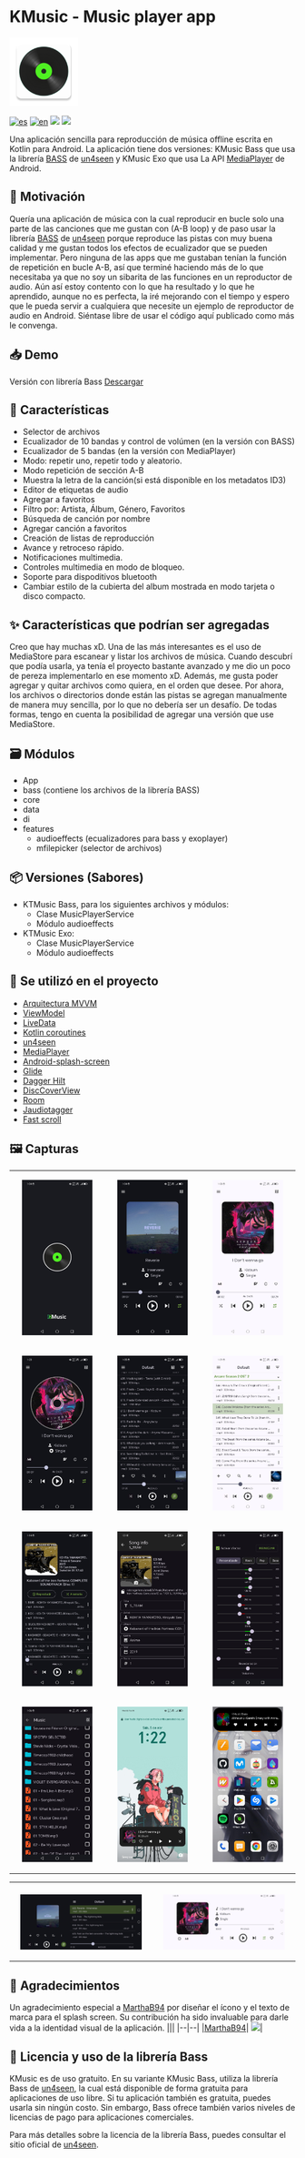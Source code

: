 # KMusic - Music player app
<div align="left">
<img src="https://github.com/hall9zeha/MusicPlayerApp/blob/main/core/src/main/res/mipmap-xxxhdpi/ic_launcher.webp" alt="drawing" width="24%" height="24%"/>
</div>

<p align="center">
  
<a>[![es](https://img.shields.io/badge/lang-es-yellow.svg)](https://github.com/hall9zeha/MusicPlayerApp/blob/main/README.md) </a>
<a>[![en](https://img.shields.io/badge/lang-en-red.svg)](https://github.com/hall9zeha/MusicPlayerApp/blob/main/README.en.md) </a>
 <a href="https://github.com/RetroMusicPlayer/RetroMusicPlayer" style="text-decoration:none" area-label="Min API: 21"> 
 <img src="https://img.shields.io/badge/minSdkVersion-24-green.svg"></a>
<a area_label="Work"> <img src="https://img.shields.io/badge/works_on-my_machine-yellow"></a>

Una aplicación sencilla para reproducción de música offline escrita en Kotlin para Android. La aplicación tiene dos versiones: KMusic Bass que usa la librería [BASS](https://www.un4seen.com/) de [un4seen](https://www.un4seen.com/) y KMusic Exo que usa La API [MediaPlayer](https://developer.android.com/media/media3/exoplayer) de Android.
</p>

## 🚀 Motivación
Quería una aplicación de música con la cual reproducir en bucle solo una parte de las canciones que me gustan con (A-B loop) y de paso usar la librería [BASS](https://www.un4seen.com/) de [un4seen](https://www.un4seen.com/) porque reproduce las pistas con muy buena calidad y me gustan todos los efectos de ecualizador que se pueden implementar. Pero ninguna de las apps que me gustaban tenían la función de repetición en bucle A-B, así que terminé haciendo más de lo que necesitaba ya que no soy un sibarita de las funciones en un reproductor de audio. Aún así estoy contento con lo que ha resultado y lo que he aprendido, aunque no es perfecta, la iré mejorando con el tiempo y  espero que le pueda servir a cualquiera que necesite un ejemplo de reproductor de audio en Android. Siéntase libre de usar el código aquí publicado como más le convenga. 

## 📥 Demo
Versión con librería Bass [Descargar](https://github.com/hall9zeha/MusicPlayerApp/raw/main/docs/demo/Kmusic_bass_version.apk)
## :memo: Características

- Selector de archivos
- Ecualizador de 10 bandas y control de volúmen (en la versión con BASS)
- Ecualizador de 5 bandas (en la versión con MediaPlayer)
- Modo: repetir uno, repetir todo y aleatorio.
- Modo repetición de sección A-B
- Muestra la letra de la canción(si está disponible en los metadatos ID3)
- Editor de etiquetas de audio
- Agregar a favoritos
- Filtro por: Artista, Álbum, Género, Favoritos
- Búsqueda de canción por nombre
- Agregar canción a favoritos
- Creación de listas de reproducción
- Avance y retroceso rápido.
- Notificaciones multimedia.
- Controles multimedia en modo de bloqueo.
- Soporte para dispoditivos bluetooth
- Cambiar estilo de la cubierta del album mostrada en modo tarjeta o disco compacto.

## ✨ Características que podrían ser agregadas
Creo que hay muchas xD. Una de las más interesantes es el uso de MediaStore para escanear y listar los archivos de música. Cuando descubrí que podía usarla, ya tenía el proyecto bastante avanzado y me dio un poco de pereza implementarlo en ese momento xD. Además, me gusta poder agregar y quitar archivos como quiera, en el orden que desee. Por ahora, los archivos o directorios donde están las pistas se agregan manualmente de manera muy sencilla, por lo que no debería ser un desafío. De todas formas, tengo en cuenta la posibilidad de agregar una versión que use MediaStore.

## :card_file_box: Módulos
- App
- bass (contiene los archivos de la librería BASS)
- core
- data
- di
- features
  - audioeffects (ecualizadores para bass y exoplayer)
  - mfilepicker (selector de archivos)
    
## 📦 Versiones (Sabores)
- KTMusic Bass, para los siguientes archivos y módulos:
  - Clase MusicPlayerService
  - Módulo audioeffects
- KTMusic Exo:
  - Clase MusicPlayerService
  - Módulo audioeffects
    
## :wrench: Se utilizó en el proyecto
- [Arquitectura MVVM](https://developer.android.com/jetpack/guide)
- [ViewModel](https://developer.android.com/jetpack/androidx/releases/lifecycle)
- [LiveData](https://developer.android.com/topic/libraries/architecture/livedata)
- [Kotlin coroutines](https://developer.android.com/kotlin/coroutines)
- [un4seen](https://www.un4seen.com/)
- [MediaPlayer](https://developer.android.com/media/media3/exoplayer)
- [Android-splash-screen](https://developer.android.com/develop/ui/views/launch/splash-screen)
- [Glide](https://developer.android.com/training/dependency-injection/hilt-android)
- [Dagger Hilt](https://developer.android.com/training/dependency-injection/hilt-android)
- [DiscCoverView](https://github.com/hall9zeha/DiscCoverView)
- [Room](https://developer.android.com/jetpack/androidx/releases/room?gclid=EAIaIQobChMIh-Hoi7C_-gIVRxXUAR2kZAAsEAAYASAAEgJnivD_BwE&gclsrc=aw.ds)
- [Jaudiotagger](https://www.jthink.net/jaudiotagger/)
- [Fast scroll](https://github.com/L4Digital/FastScroll/tree/main)

## :framed_picture: Capturas
||||
|--|--|--|
|<p align="center" width="80%"><img src="https://github.com/hall9zeha/MusicPlayerApp/blob/main/docs/screenshots/screen1.jpg"  alt="drawing" width="80%" height="80%"/></p>|<p align="center" width="80%"><img src="https://github.com/hall9zeha/MusicPlayerApp/blob/main/docs/screenshots/screen2.jpg" alt="drawing" width="80%" height="80%"/></p>|<p align="center" width="80%"><img src="https://github.com/hall9zeha/MusicPlayerApp/blob/main/docs/screenshots/screen4.jpg"  alt="drawing" width="80%" height="80%"/></p>
|<p align="center" width="80%"><img src="https://github.com/hall9zeha/MusicPlayerApp/blob/main/docs/screenshots/screen4_1.jpg"  alt="drawing" width="80%" height="80%"/></p>|<p align="center" width="80%"><img src="https://github.com/hall9zeha/MusicPlayerApp/blob/main/docs/screenshots/screen6.jpg" alt="drawing" width="80%" height="80%"/></p>|<p align="center" width="80%"><img src="https://github.com/hall9zeha/MusicPlayerApp/blob/main/docs/screenshots/screen7.jpg"  alt="drawing" width="80%" height="80%"/></p>
|<p align="center" width="80%"><img src="https://github.com/hall9zeha/MusicPlayerApp/blob/main/docs/screenshots/screen11.jpg"  alt="drawing" width="80%" height="80%"/></p>|<p align="center" width="80%"><img src="https://github.com/hall9zeha/MusicPlayerApp/blob/main/docs/screenshots/screen11_1.jpg" alt="drawing" width="80%" height="80%"/></p>|<p align="center" width="80%"><img src="https://github.com/hall9zeha/MusicPlayerApp/blob/main/docs/screenshots/screen13.jpg"  alt="drawing" width="80%" height="80%"/></p>
|<p align="center" width="80%"><img src="https://github.com/hall9zeha/MusicPlayerApp/blob/main/docs/screenshots/screen14.jpg"  alt="drawing" width="80%" height="80%"/></p>|<p align="center" width="80%"><img src="https://github.com/hall9zeha/MusicPlayerApp/blob/main/docs/screenshots/screen15.jpg" alt="drawing" width="80%" height="80%"/></p>|<p align="center" width="80%"><img src="https://github.com/hall9zeha/MusicPlayerApp/blob/main/docs/screenshots/screen17.jpg"  alt="drawing" width="80%" height="90%"/></p>

|||
|--|--|
||||
|<p align="center" width="90%"><img src="https://github.com/hall9zeha/MusicPlayerApp/blob/main/docs/screenshots/screen8.jpg"  alt="drawing" width="90%" height="90%"/></p>|<p align="center" width="90%"><img src="https://github.com/hall9zeha/MusicPlayerApp/blob/main/docs/screenshots/screen9.jpg" alt="drawing" width="90%" height="90%"/></p>|

## 🙏 Agradecimientos
Un agradecimiento especial a [MarthaB94](https://github.com/MarthaB94) por diseñar el ícono y el texto de marca para el splash screen. Su contribución ha sido invaluable para darle vida a la identidad visual de la aplicación.
|||
|--|--|
|[MarthaB94](https://github.com/MarthaB94)| ![](https://avatars.githubusercontent.com/u/128934015?s=48)|
## 📜 Licencia y uso de la librería Bass
KMusic es de uso gratuito. En su variante KMusic Bass, utiliza la librería Bass de [un4seen](https://www.un4seen.com/), la cual está disponible de forma gratuita para aplicaciones de uso libre. Si tu aplicación también es gratuita, puedes usarla sin ningún costo. Sin embargo, Bass ofrece también varios niveles de licencias de pago para aplicaciones comerciales.

Para más detalles sobre la licencia de la librería Bass, puedes consultar el sitio oficial de [un4seen](https://www.un4seen.com/).


